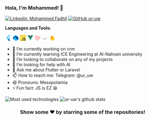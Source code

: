 ### Hola, I'm Mohammed! 👋



[![Linkedin: Mohammed Fadhil](https://img.shields.io/badge/-Mohammed%20Fadhil-blue?style=flat-square&logo=Linkedin&logoColor=white&link=https://www.linkedin.com/in/mohammed-fadhil-6b7467174/)](https://www.linkedin.com/in/mohammed-fadhil-6b7467174/)
[![GitHub ur-uw](https://img.shields.io/github/followers/ur-uw?label=follow&style=social)](https://github.com/ur-uw)


**Languages and Tools:**  

<span><img height="20" src="https://raw.githubusercontent.com/github/explore/80688e429a7d4ef2fca1e82350fe8e3517d3494d/topics/flutter/flutter.png"></span>
<span><img height="20" src="https://raw.githubusercontent.com/github/explore/80688e429a7d4ef2fca1e82350fe8e3517d3494d/topics/dart/dart.png"></span>
<span><img height="20" src="https://raw.githubusercontent.com/github/explore/80688e429a7d4ef2fca1e82350fe8e3517d3494d/topics/javascript/javascript.png"></span>
<span><img height="20" src="https://raw.githubusercontent.com/github/explore/80688e429a7d4ef2fca1e82350fe8e3517d3494d/topics/vue/vue.png"></span>
<span><img height="20" src="https://raw.githubusercontent.com/github/explore/80688e429a7d4ef2fca1e82350fe8e3517d3494d/topics/laravel/laravel.png"></span>
<span><img height="20" src="https://raw.githubusercontent.com/github/explore/80688e429a7d4ef2fca1e82350fe8e3517d3494d/topics/mysql/mysql.png"></span>
<span><img height="20" src="https://raw.githubusercontent.com/github/explore/80688e429a7d4ef2fca1e82350fe8e3517d3494d/topics/firebase/firebase.png"></span>

- 🔭 I’m currently working on crm
- 🌱 I’m currently learning ICE Engineering at Al-Nahrain university
- 👯 I’m looking to collaborate on any of my projects
- 🤔 I’m looking for help with AI
- 💬 Ask me about Flutter or Laravel
- 📫 How to reach me: Telegram: @ur_uw
- 😄 Pronouns: Mesopotamia
- ⚡ Fun fact: JS is EZ 😆

<div aligh="center">

  ![Most used technologies](https://github-readme-stats.vercel.app/api/top-langs/?username=ur-uw&theme=light&hide_langs_below=1)
  ![ur-uw's github stats](https://github-readme-stats.vercel.app/api?username=ur-uw&show_icons=true&theme=light&line_height=27)
  
</div>




<div align="center">
  
### Show some ❤️ by starring some of the repositories!
  
</div>
